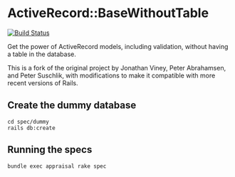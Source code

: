 # ActiveRecord::BaseWithoutTable

[![Build Status](https://travis-ci.org/nulogy/activerecord_base_without_table.svg?branch=master)](https://travis-ci.org/nulogy/activerecord_base_without_table)

Get the power of ActiveRecord models, including validation, without having a table in the database.

This is a fork of the original project by Jonathan Viney, Peter Abrahamsen, and Peter Suschlik, with modifications to make it compatible with more recent versions of Rails.

## Create the dummy database

```
cd spec/dummy
rails db:create
```

## Running the specs

```
bundle exec appraisal rake spec
```
